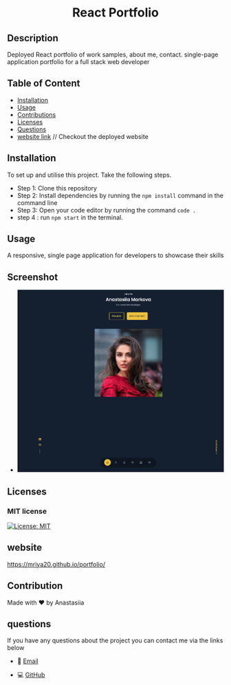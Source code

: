 <h1 align="center">React Portfolio</h1>

## Description
Deployed React portfolio of work samples, about me, contact. single-page application portfolio for a full stack web developer

    
## Table of Content
- [Installation](#installation)
- [Usage](#usage)
- [Contributions](#contribution)
- [Licenses](#licenses)
- [Questions](#questions)
- [website link](https://mriya20.github.io/portfolio/) // Checkout the deployed website 
    
        
## Installation
To set up and utilise this project. Take the following steps.

- Step 1: Clone this repository
- Step 2: Install dependencies by running the ``` npm install ``` command in the command line
- Step 3: Open your code editor by running the command ``` code . ```
- step 4 : run ``` npm start ``` in the terminal.

    
## Usage
A responsive, single page application for developers to showcase their skills

## Screenshot
- ![image](src/assets/reactportfolio.png)


## Licenses
### MIT license
[![License: MIT](https://img.shields.io/badge/License-MIT-yellow.svg)](https://opensource.org/licenses/MIT)


## website
https://mriya20.github.io/portfolio/

## Contribution
Made with ❤️ by Anastasiia

## questions
If you have any questions about the project you can contact me via the links below
   
* 📧 [Email](mailto:anastasia19markova@gmail.com)

   
* 💻 [GitHub](https://github.com/mriya20)